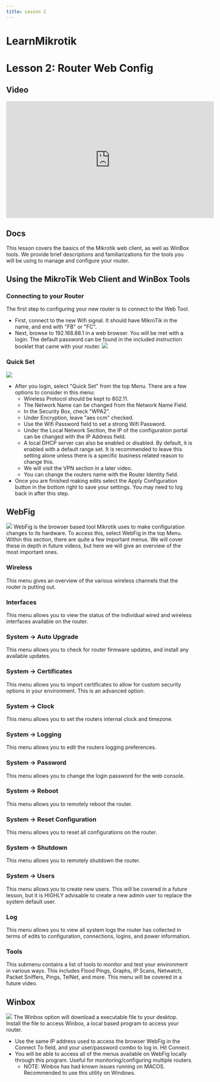```yaml
---
title: Lesson 2
---
```


LearnMikrotik
=====

# Lesson 2: Router Web Config
## Video
<p align="center">
<iframe width="560" height="315" src="https://www.youtube.com/embed/Elex9l8WxUY" title="YouTube video player" frameborder="0" allow="accelerometer; autoplay; clipboard-write; encrypted-media; gyroscope; picture-in-picture" allowfullscreen></iframe>
</p>

## Docs
This lesson covers the basics of the Mikrotik web client, as well as WinBox tools. We provide brief descriptions and familiarizations for the tools you will be using to manage and configure your router. 

## Using the MikroTik Web Client and WinBox Tools

### **Connecting to your Router**

The first step to configuring your new router is to connect to the Web Tool. 
* First, connect to the new Wifi signal. It should have MikroTik in the name, and end with "FB" or "FC". 
* Next, browse to 192.168.88.1 in a web browser. You will be met with a login. The default password can be found in the included instruction booklet that came with your router. 
![](https://github.com/ArtTHEbard/LearnMikrotik/blob/gh-pages/Login.png)
### Quick Set
![](https://github.com/ArtTHEbard/LearnMikrotik/blob/gh-pages/Quickset.png)
* After you login, select "Quick Set" from the top Menu. There are a few options to consider in this menu:
  * Wireless Protocol should be kept to 802.11.
  * The Network Name can be changed from the Network Name Field.
  * In the Security Box, check "WPA2".
  * Under Encryption, leave "aes ccm" checked. 
  * Use the Wifi Password field to set a strong Wifi Password. 
  * Under the Local Network Section, the IP of the configuration portal can be changed with the IP Address field. 
  * A local DHCP server can also be enabled or disabled. By default, it is enabled with a default range set. It is recommended to leave this setting alone unless there is a specific business related reason to change this. 
  * We will visit the VPN section in a later video. 
  * You can change the routers name with the Router Identity field. 
* Once you are finished making edits select the Apply Configuration button in the bottom right to save your settings. You may need to log back in after this step. 
## WebFig
![](https://github.com/ArtTHEbard/LearnMikrotik/blob/gh-pages/WebFig.png)
WebFig is the browser based tool Mikrotik uses to make configuration changes to its hardware. To access this, select WebFig in the top Menu. Within this section, there are quite a few important menus.  We will cover these in depth in future videos, but here we will give an overview of the most important ones. 
### Wireless
This menu gives an overview of the various wireless channels that the router is putting out. 
### Interfaces
This menu allows you to view the status of the individual wired and wireless interfaces available on the router. 
### System -> Auto Upgrade
This menu allows you to check for router firmware updates, and install any available updates. 
### System -> Certificates
This menu allows you to import certificates to allow for custom security options in your environment. This is an advanced option. 
### System -> Clock
This menu allows you to set the routers internal clock and timezone. 
### System -> Logging
This menu allows you to edit the routers logging preferences. 
### System -> Password
This menu allows you to change the login password for the web console. 
### System -> Reboot
This menu allows you to remotely reboot the router.
### System -> Reset Configuration
This menu allows you to reset all configurations on the router. 
### System -> Shutdown
This menu allows you to remotely shutdown the router. 
### System -> Users
This menu allows you to create new users. This will be covered in a future lesson, but it is HIGHLY advisable to create a new admin user to replace the system default user. 
### Log
This menu allows you to view all system logs the router has collected in terms of edits to configuration, connections, logins, and power information. 
### Tools
This submenu contains a list of tools to monitor and test your environment in various ways. This includes Flood Pings, Graphs, IP Scans, Netwatch, Packet Sniffers, Pings, TelNet, and more. This menu will be covered in a future video. 
## Winbox
![](https://github.com/ArtTHEbard/LearnMikrotik/blob/gh-pages/winbox.png)
The Winbox option will download a executable file to your desktop. Install the file to access Winbox, a local based program to access your router. 
* Use the same IP address used to access the browser WebFig in the Connect To field, and your user/password combo to log in. Hit Connect. 
* You will be able to access all of the menus available on WebFig locally through this program. Useful for monitoring/configuring multiple routers. 
  * NOTE: Winbox has had known issues running on MACOS. Recommended to use this utility on Windows.
